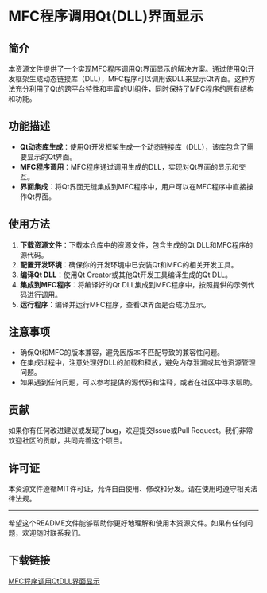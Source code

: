 # MFC程序调用Qt(DLL)界面显示

## 简介
本资源文件提供了一个实现MFC程序调用Qt界面显示的解决方案。通过使用Qt开发框架生成动态链接库（DLL），MFC程序可以调用该DLL来显示Qt界面。这种方法充分利用了Qt的跨平台特性和丰富的UI组件，同时保持了MFC程序的原有结构和功能。

## 功能描述
- **Qt动态库生成**：使用Qt开发框架生成一个动态链接库（DLL），该库包含了需要显示的Qt界面。
- **MFC程序调用**：MFC程序通过调用生成的DLL，实现对Qt界面的显示和交互。
- **界面集成**：将Qt界面无缝集成到MFC程序中，用户可以在MFC程序中直接操作Qt界面。

## 使用方法
1. **下载资源文件**：下载本仓库中的资源文件，包含生成的Qt DLL和MFC程序的源代码。
2. **配置开发环境**：确保你的开发环境中已安装Qt和MFC的相关开发工具。
3. **编译Qt DLL**：使用Qt Creator或其他Qt开发工具编译生成的Qt DLL。
4. **集成到MFC程序**：将编译好的Qt DLL集成到MFC程序中，按照提供的示例代码进行调用。
5. **运行程序**：编译并运行MFC程序，查看Qt界面是否成功显示。

## 注意事项
- 确保Qt和MFC的版本兼容，避免因版本不匹配导致的兼容性问题。
- 在集成过程中，注意处理好DLL的加载和释放，避免内存泄漏或其他资源管理问题。
- 如果遇到任何问题，可以参考提供的源代码和注释，或者在社区中寻求帮助。

## 贡献
如果你有任何改进建议或发现了bug，欢迎提交Issue或Pull Request。我们非常欢迎社区的贡献，共同完善这个项目。

## 许可证
本资源文件遵循MIT许可证，允许自由使用、修改和分发。请在使用时遵守相关法律法规。

---
希望这个README文件能够帮助你更好地理解和使用本资源文件。如果有任何问题，欢迎随时联系我们。

## 下载链接

[MFC程序调用QtDLL界面显示](https://pan.quark.cn/s/f35c19c2263a)